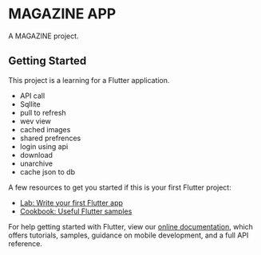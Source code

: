 # MAGAZINE APP

A MAGAZINE project.

## Getting Started

This project is a learning for a Flutter application.

- API call
- Sqllite
- pull to refresh
- wev view
- cached images
- shared prefrences
- login using api
- download
- unarchive
- cache json to db

A few resources to get you started if this is your first Flutter project:

- [Lab: Write your first Flutter app](https://flutter.dev/docs/get-started/codelab)
- [Cookbook: Useful Flutter samples](https://flutter.dev/docs/cookbook)

For help getting started with Flutter, view our
[online documentation](https://flutter.dev/docs), which offers tutorials,
samples, guidance on mobile development, and a full API reference.
